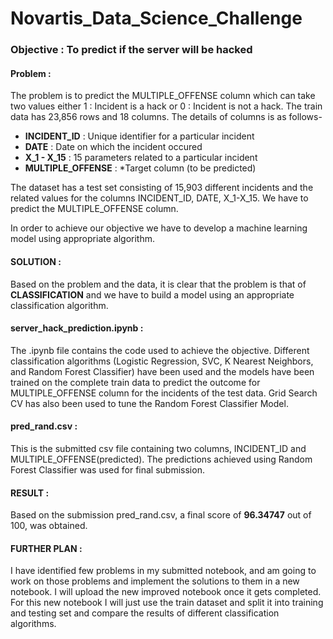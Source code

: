 # Novartis_Data_Science_Challenge

### Objective : To predict if the server will be hacked

#### Problem :
The problem is to predict the MULTIPLE_OFFENSE column which can take two values either 1 : Incident is a hack or 0 : Incident is not a hack.
The train data has 23,856 rows and 18 columns. The details of columns is as follows-
* __INCIDENT_ID__ : Unique identifier for a particular incident
* __DATE__ : Date on which the incident occured
* __X_1 - X_15__ : 15 parameters related to a particular incident
* __MULTIPLE_OFFENSE__ : *Target column (to be predicted) 

The dataset has a test set consisting of 15,903 different incidents and the related values for the columns INCIDENT_ID, DATE, X_1-X_15. We have to predict the MULTIPLE_OFFENSE column.

In order to achieve our objective we have to develop a machine learning model using appropriate algorithm.

#### __SOLUTION__ : 
Based on the problem and the data, it is clear that the problem is that of __CLASSIFICATION__ and we have to build a model using an appropriate classification algorithm. 

#### __server_hack_prediction.ipynb__ :
The .ipynb file contains the code used to achieve the objective. Different classification algorithms (Logistic Regression, SVC, K Nearest Neighbors, and Random Forest Classifier) have been used and the models have been trained on the complete train data to predict the outcome for MULTIPLE_OFFENSE column for the incidents of the test data. Grid Search CV has also been used to tune the Random Forest Classifier Model.

#### __pred_rand.csv__ : 
This is the submitted csv file containing two columns, INCIDENT_ID and MULTIPLE_OFFENSE(predicted). The predictions achieved using Random Forest Classifier was used for final submission.

#### __RESULT__ :
Based on the submission pred_rand.csv, a final score of __96.34747__ out of 100, was obtained.

#### __FURTHER PLAN__ : 
I have identified few problems in my submitted notebook, and am going to work on those problems and implement the solutions to them in a new notebook. I will upload the new improved notebook once it gets completed. For this new notebook I will just use the train dataset and split it into training and testing set and compare the results of different classification algorithms.
